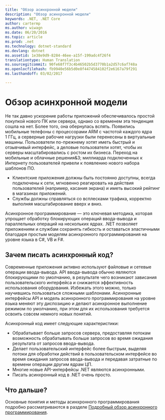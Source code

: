 ```yaml
---
title: "Обзор асинхронной модели"
description: "Обзор асинхронной модели"
keywords: .NET, .NET Core
author: cartermp
ms.author: wiwagn
ms.date: 06/20/2016
ms.topic: article
ms.prod: .net
ms.technology: dotnet-standard
ms.devlang: dotnet
ms.assetid: 1e38e9d9-8284-46ee-a15f-199adc4f26f4
translationtype: Human Translation
ms.sourcegitcommit: 90fe68f7f3c4b46502b5d3770b1a2d57c6af748a
ms.openlocfilehash: fb9940e56b5d0e8f4474584102f2e6167a79f291
ms.lasthandoff: 03/02/2017

---
```


# <a name="async-overview"></a>Обзор асинхронной модели

Не так давно ускорение работы приложений обеспечивалось простой покупкой нового ПК или сервера, однако со временем эта тенденция сошла на нет. Более того, она обернулась вспять. Появились мобильные телефоны с процессорами ARM с частотой каждого ядра 1 ГГц, а серверные рабочие нагрузки были перенесены в виртуальные машины. Пользователи по-прежнему хотят иметь быстрый и отзывчивый интерфейс, а деловые пользователи хотят, чтобы их серверы масштабировались с ростом их бизнеса. Переход на мобильные и облачные решения&3; миллиарда подключенных к Интернету пользователей привели к появлению нового набора шаблонов ПО. 

* Клиентские приложения должны быть постоянно доступны, всегда подключены к сети, мгновенно реагировать на действия пользователей (например, касания экрана) и иметь высокий рейтинг в магазинах приложений.
* Службы должны справляться со всплесками трафика, корректно выполняя масштабирование вверх и вниз. 

Асинхронное программирование — это ключевая методика, которая упрощает обработку блокирующих операций ввода-вывода и параллельных операций на нескольких ядрах. .NET позволяет приложениям и службам сохранять гибкость и оставаться эластичными благодаря простым моделям асинхронного программирования на уровне языка в C#, VB и F#.

## <a name="why-write-async-code"></a>Зачем писать асинхронный код?

Современные приложения активно используют файловые и сетевые операции ввода-вывода. API ввода-вывода обычно являются блокирующими по умолчанию, в результате чего возникают зависания пользовательского интерфейса и снижается эффективность использования оборудования. Избежать этого можно, только научившись пользоваться сложными шаблонами. Асинхронные интерфейсы API и модель асинхронного программирования на уровне языка меняют эту диспозицию и делают асинхронное выполнение режимом по умолчанию, при этом для их использования требуется освоить совсем немного новых понятий.

Асинхронный код имеет следующие характеристики:

* Обрабатывает больше запросов сервера, предоставляя потокам возможность обрабатывать больше запросов во время ожидания результата от запросов ввода-вывода.
* Делает пользовательский интерфейс более быстрым, выделяя потоки для обработки действий в пользовательском интерфейсе во время ожидания запросов ввода-вывода и передавая затратные по времени операции другим ядрам ЦП.
* Многие новые API-интерфейсы .NET являются асинхронными.
* Писать асинхронный код в .NET очень просто.

## <a name="whats-next"></a>Что дальше?

Основные понятия и методы асинхронного программирования подробно рассматриваются в разделе [Подробный обзор асинхронного программирования](async-in-depth.md).


